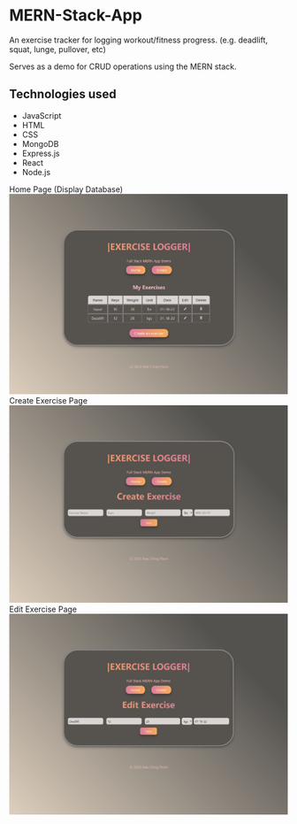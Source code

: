 # MERN-Stack-App

An exercise tracker for logging workout/fitness progress. (e.g. deadlift, squat, lunge, pullover, etc)

Serves as a demo for CRUD operations using the MERN stack.


## Technologies used
* JavaScript
* HTML
* CSS
* MongoDB
* Express.js
* React
* Node.js


Home Page (Display Database)
![Home Page](https://github.com/anson-poon/MERN-Stack-App/blob/main/images/Home%20Page.png)
Create Exercise Page
![Home Page](https://github.com/anson-poon/MERN-Stack-App/blob/main/images/Create%20Page.png)
Edit Exercise Page
![Home Page](https://github.com/anson-poon/MERN-Stack-App/blob/main/images/Edit%20Page.png)
